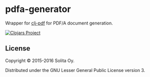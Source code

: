 # pdfa-generator

Wrapper for [clj-pdf](https://github.com/yogthos/clj-pdf) for PDF/A document generation.

[![Clojars Project](http://clojars.org/lupapiste/pdfa-generator/latest-version.svg)](http://clojars.org/lupapiste/pdfa-generator)

## License

Copyright © 2015-2016 Solita Oy.

Distributed under the GNU Lesser General Public License version 3.
